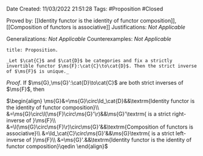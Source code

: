 <div class="topSpace"></div>

Date Created: 11/03/2022 21:51:28
Tags: #Proposition #Closed 

Proved by: [[Identity functor is the identity of functor composition]], [[Composition of functors is associative]]
Justifications: _Not Applicable_

Generalizations: _Not Applicable_
Counterexamples: _Not Applicable_

``` ad-Proposition
title: Proposition.

_Let $\cat{C}$ and $\cat{D}$ be categories and fix a strictly invertible functor $\ms{F}:\cat{C}\to\cat{D}$. Then the strict inverse of $\ms{F}$ is unique._

```

_Proof_. If $\ms{G},\ms{G}':\cat{D}\to\cat{C}$ are both strict inverses of $\ms{F}$, then

$\begin{align}
    \ms{G}&=\ms{G}\circ\Id_\cat{D}&&\textrm{Identity functor is the identity of functor composition}\\
    &=\ms{G}\circ\l(\ms{F}\circ\ms{G}'\r)&&\ms{G}'\textrm{ is a strict right-inverse of }\ms{F}\\
    &=\l(\ms{G}\circ\ms{F}\r)\circ\ms{G}'&&\textrm{Composition of functors is associative}\\
    &=\Id_\cat{C}\circ\ms{G}'&&\ms{G}\textrm{ is a strict left-inverse of }\ms{F}\\
    &=\ms{G}'.&&\textrm{Identity functor is the identity of functor composition}\qedin
\end{align}$

